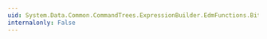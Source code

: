 ```yaml
---
uid: System.Data.Common.CommandTrees.ExpressionBuilder.EdmFunctions.BitwiseNot(System.Data.Common.CommandTrees.DbExpression)
internalonly: False
---
```

